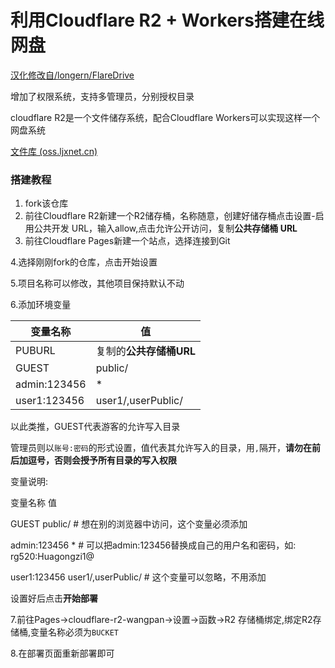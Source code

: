 # 利用Cloudflare R2 + Workers搭建在线网盘


[汉化修改自/longern/FlareDrive](https://github.com/longern/FlareDrive)

增加了权限系统，支持多管理员，分别授权目录

cloudflare R2是一个文件储存系统，配合Cloudflare Workers可以实现这样一个网盘系统

[文件库 (oss.ljxnet.cn)](https://oss.ljxnet.cn/)


### 搭建教程


1. fork该仓库
2. 前往Cloudflare R2新建一个R2储存桶，名称随意，创建好储存桶点击设置-启用公共开发 URL，输入allow,点击允许公开访问，复制**公共存储桶 URL**
3. 前往Cloudflare Pages新建一个站点，选择连接到Git

4.选择刚刚fork的仓库，点击开始设置

5.项目名称可以修改，其他项目保持默认不动

6.添加环境变量

| 变量名称| 值|
| --- | --- |
| PUBURL | 复制的**公共存储桶URL** |
| GUEST | public/ |
| admin:123456 | * |
| user1:123456 | user1/,userPublic/ |

以此类推，GUEST代表游客的允许写入目录

管理员则以`账号:密码`的形式设置，值代表其允许写入的目录，用`,`隔开，**请勿在前后加逗号，否则会授予所有目录的写入权限**

变量说明:

变量名称       值

GUEST         public/  # 想在别的浏览器中访问，这个变量必须添加

admin:123456  *  # 可以把admin:123456替换成自己的用户名和密码，如: rg520:Huagongzi1@

user1:123456  user1/,userPublic/  # 这个变量可以忽略，不用添加

设置好后点击**开始部署**

7.前往Pages->cloudflare-r2-wangpan->设置->函数->R2 存储桶绑定,绑定R2存储桶,变量名称必须为`BUCKET`

8.在部署页面重新部署即可
